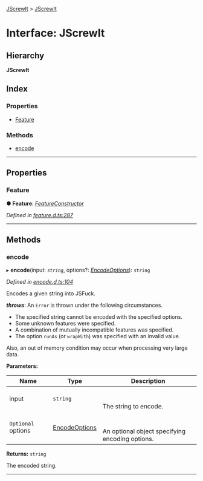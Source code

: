 [JScrewIt](../README.md) > [JScrewIt](../interfaces/jscrewit.md)

# Interface: JScrewIt

## Hierarchy

**JScrewIt**

## Index

### Properties

* [Feature](jscrewit.md#feature)

### Methods

* [encode](jscrewit.md#encode)

---

## Properties

<a id="feature"></a>

###  Feature

**● Feature**: *[FeatureConstructor](featureconstructor.md)*

*Defined in [feature.d.ts:287](https://github.com/fasttime/JScrewIt/blob/2.9.6/lib/feature.d.ts#L287)*

___

## Methods

<a id="encode"></a>

###  encode

▸ **encode**(input: *`string`*, options?: *[EncodeOptions](encodeoptions.md)*): `string`

*Defined in [encode.d.ts:104](https://github.com/fasttime/JScrewIt/blob/2.9.6/lib/encode.d.ts#L104)*

Encodes a given string into JSFuck.

*__throws__*: An `Error` is thrown under the following circumstances.

*   The specified string cannot be encoded with the specified options.
*   Some unknown features were specified.
*   A combination of mutually incompatible features was specified.
*   The option `runAs` (or `wrapWith`) was specified with an invalid value.

Also, an out of memory condition may occur when processing very large data.

**Parameters:**

| Name | Type | Description |
| ------ | ------ | ------ |
| input | `string` |  <br><br>The string to encode. |
| `Optional` options | [EncodeOptions](encodeoptions.md) |  <br><br>An optional object specifying encoding options. |

**Returns:** `string`

The encoded string.

___

